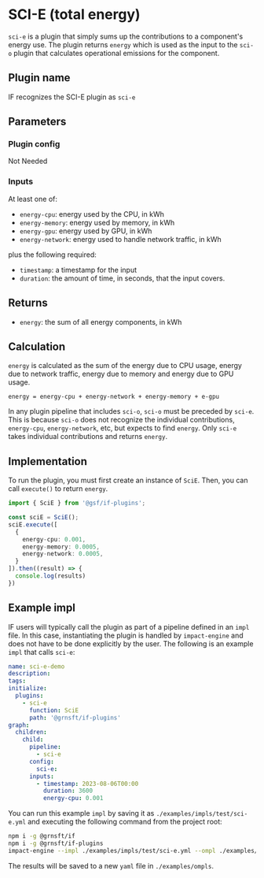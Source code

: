 # SCI-E (total energy)

`sci-e` is a plugin that simply sums up the contributions to a component's
energy use. The plugin returns `energy` which is used as the input to
the `sci-o` plugin that calculates operational emissions for the component.

## Plugin name

IF recognizes the SCI-E plugin as `sci-e`

## Parameters

### Plugin config

Not Needed

### Inputs

At least one of:

- `energy-cpu`: energy used by the CPU, in kWh
- `energy-memory`: energy used by memory, in kWh
- `energy-gpu`: energy used by GPU, in kWh
- `energy-network`: energy used to handle network traffic, in kWh

plus the following required:

- `timestamp`: a timestamp for the input
- `duration`: the amount of time, in seconds, that the input covers.

## Returns

- `energy`: the sum of all energy components, in kWh

## Calculation

`energy` is calculated as the sum of the energy due to CPU usage, energy due
to network traffic, energy due to memory and energy due to GPU usage.

```pseudocode
energy = energy-cpu + energy-network + energy-memory + e-gpu
```

In any plugin pipeline that includes `sci-o`, `sci-o` must be preceded by `sci-e`.
This is because `sci-o` does not recognize the individual contributions,
`energy-cpu`, `energy-network`, etc, but expects to find `energy`.
Only `sci-e` takes individual contributions and returns `energy`.

## Implementation

To run the plugin, you must first create an instance of `SciE`. Then, you can call `execute()` to return `energy`.

```typescript
import { SciE } from '@gsf/if-plugins';

const sciE = SciE();
sciE.execute([
  {
    energy-cpu: 0.001,
    energy-memory: 0.0005,
    energy-network: 0.0005,
  }
]).then((result) => {
  console.log(results)
})
```

## Example impl

IF users will typically call the plugin as part of a pipeline defined in an `impl` file. In this case, instantiating the plugin is handled by `impact-engine` and does not have to be done explicitly by the user. The following is an example `impl` that calls `sci-e`:

```yaml
name: sci-e-demo
description:
tags:
initialize:
  plugins:
    - sci-e
      function: SciE
      path: '@grnsft/if-plugins'
graph:
  children:
    child:
      pipeline:
        - sci-e
      config:
        sci-e:
      inputs:
        - timestamp: 2023-08-06T00:00
          duration: 3600
          energy-cpu: 0.001
```

You can run this example `impl` by saving it as `./examples/impls/test/sci-e.yml` and executing the following command from the project root:

```sh
npm i -g @grnsft/if
npm i -g @grnsft/if-plugins
impact-engine --impl ./examples/impls/test/sci-e.yml --ompl ./examples/ompls/sci-e.yml
```

The results will be saved to a new `yaml` file in `./examples/ompls`.
